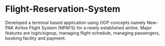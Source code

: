 # Flight-Reservation-System
Developed a terminal based application using OOP concepts namely New-PAK Airline Flight System (NPAFS) for a newly established airline. Major features are login/signup, managing flight schedule, managing passengers, booking facility and payment.
